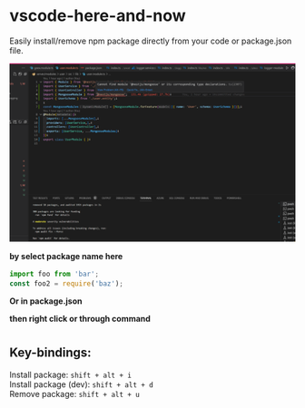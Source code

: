 # vscode-here-and-now
Easily install/remove npm package directly from your code or package.json file.

![feature](npm-package-quick-install.gif)

**by select package name here**
```javascript
import foo from 'bar';
const foo2 = require('baz');
```
**Or in package.json**

**then right click or through command**

#
## Key-bindings:
Install package: `shift + alt + i`\
Install package (dev): `shift + alt + d`\
Remove package: `shift + alt + u`
